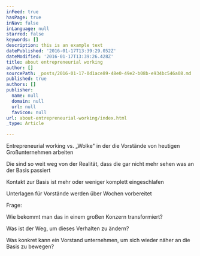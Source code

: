```yaml
---
inFeed: true
hasPage: true
inNav: false
inLanguage: null
starred: false
keywords: []
description: this is an example text
datePublished: '2016-01-17T13:39:29.052Z'
dateModified: '2016-01-17T13:39:26.428Z'
title: about entrepreneurial working
author: []
sourcePath: _posts/2016-01-17-0d1ace89-48e0-49e2-b08b-e934bc546a08.md
published: true
authors: []
publisher:
  name: null
  domain: null
  url: null
  favicon: null
url: about-entrepreneurial-working/index.html
_type: Article

---
```

Entrepreneurial working vs. „Wolke" in der die Vorstände von heutigen Großunternehmen arbeiten

Die sind so weit weg von der Realität, dass die gar nicht mehr sehen was an der Basis passiert

Kontakt zur Basis ist mehr oder weniger komplett eingeschlafen

Unterlagen für Vorstände werden über Wochen vorbereitet

Frage: 

Wie bekommt man das in einem großen Konzern transformiert?

Was ist der Weg, um dieses Verhalten zu ändern?

Was konkret kann ein Vorstand unternehmen, um sich wieder näher an die Basis zu bewegen?